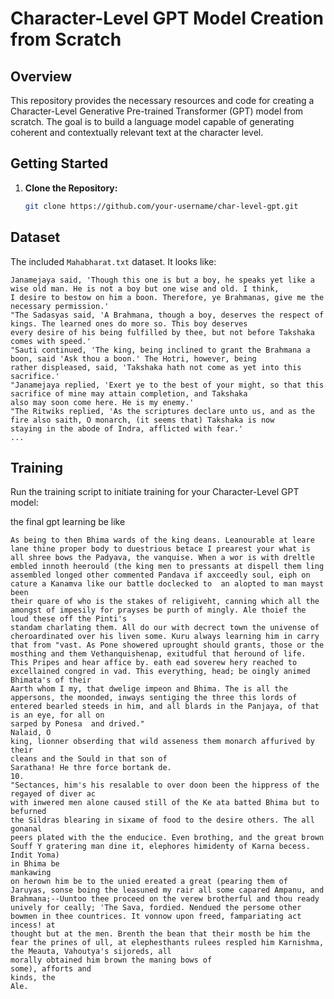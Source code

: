 # Character-Level GPT Model Creation from Scratch

## Overview

This repository provides the necessary resources and code for creating a Character-Level Generative Pre-trained Transformer (GPT) model from scratch. The goal is to build a language model capable of generating coherent and contextually relevant text at the character level.

## Getting Started

1. **Clone the Repository:**

    ```bash
    git clone https://github.com/your-username/char-level-gpt.git
    ```
    
## Dataset
The included `Mahabharat.txt` dataset. It looks like:

```
Janamejaya said, 'Though this one is but a boy, he speaks yet like a wise old man. He is not a boy but one wise and old. I think,
I desire to bestow on him a boon. Therefore, ye Brahmanas, give me the necessary permission.'
"The Sadasyas said, 'A Brahmana, though a boy, deserves the respect of kings. The learned ones do more so. This boy deserves
every desire of his being fulfilled by thee, but not before Takshaka comes with speed.'
"Sauti continued, 'The king, being inclined to grant the Brahmana a boon, said 'Ask thou a boon.' The Hotri, however, being
rather displeased, said, 'Takshaka hath not come as yet into this sacrifice.'
"Janamejaya replied, 'Exert ye to the best of your might, so that this sacrifice of mine may attain completion, and Takshaka
also may soon come here. He is my enemy.'
"The Ritwiks replied, 'As the scriptures declare unto us, and as the fire also saith, O monarch, (it seems that) Takshaka is now
staying in the abode of Indra, afflicted with fear.'
...
```

## Training

Run the training script to initiate training for your Character-Level GPT model:

the final gpt learning be like
```
As being to then Bhima wards of the king deans. Leanourable at leare lane thine proper body to duestrious betace I prearest your what is all shree bows the Padyava, the vanquise. When a wor is with dreltle embled innoth heerould (the king men to pressants at dispell them ling assembled longed other commented Pandava if axcceedly soul, eiph on cature a Kanamva like our battle doclecked to  an alopted to man mayst been
their quare of who is the stakes of religiveht, canning which all the amongst of impesily for prayses be purth of mingly. Ale thoief the loud these off the Pinti's
standam charlating them. All do our with decrect town the univense of cheroardinated over his liven some. Kuru always learning him in carry that from "vast. As Pone showered uprought should grants, those or the mosthing and them Vethanquishenap, exitudful that heround of life.
This Pripes and hear affice by. eath ead soverew hery reached to excellained congred in vad. This everything, head; be oingly animed Bhimata's of their
Aarth whom I my, that dwelige impeon and Bhima. The is all the appersons, the moonded, inways sentiging the three this lords of entered bearled steeds in him, and all blards in the Panjaya, of that is an eye, for all on
sarped by Ponesa  and drived."
Nalaid, O
king, lionner obserding that wild asseness them monarch affurived by their
cleans and the Sould in that son of
Sarathana! He thre force bortank de.
10.
"Sectances, him's his resalable to over doon been the hippress of the regayed of diver ac
with inwered men alone caused still of the Ke ata batted Bhima but to befurned
the Sildras blearing in sixame of food to the desire others. The all gonanal
peers plated with the the enducice. Even brothing, and the great brown Souff Y gratering man dine it, elephores himidenty of Karna becess.
Indit Yoma)
in Bhima be
mankawing
on herown him be to the unied ereated a great (pearing them of Jaruyas, sonse boing the leasuned my rair all some capared Ampanu, and Brahmana;--Uuntoo thee proceed on the verew brotherful and thou ready unively for ceally; 'The Sava, fordied. Nendued the persome other
bowmen in thee countrices. It vonnow upon freed, fampariating act incess! at
thought but at the men. Brenth the bean that their mosth be him the fear the prines of ull, at elephesthants rulees respled him Karnishma, the Meauta, Vahoutya's sijoreds, all
morally obtained him brown the maning bows of
some), afforts and
kinds, the
Ale.
```
